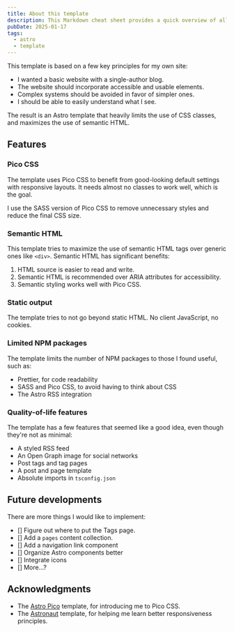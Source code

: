 ```yaml
---
title: About this template
description: This Markdown cheat sheet provides a quick overview of all the Markdown syntax elements.
pubDate: 2025-01-17
tags:
  - astro
  - template
---
```


This template is based on a few key principles for my own site:

- I wanted a basic website with a single-author blog.
- The website should incorporate accessible and usable elements.
- Complex systems should be avoided in favor of simpler ones.
- I should be able to easily understand what I see.

The result is an Astro template that heavily limits the use of CSS classes, and maximizes the use of semantic HTML.

## Features

### Pico CSS

The template uses Pico CSS to benefit from good-looking default settings with responsive layouts. It needs almost no classes to work well, which is the goal.

I use the SASS version of Pico CSS to remove unnecessary styles and reduce the final CSS size.

### Semantic HTML

This template tries to maximize the use of semantic HTML tags over generic ones like `<div>`. Semantic HTML has significant benefits:

1. HTML source is easier to read and write.
2. Semantic HTML is recommended over ARIA attributes for accessibility.
3. Semantic styling works well with Pico CSS.

### Static output

The template tries to not go beyond static HTML. No client JavaScript, no cookies.

### Limited NPM packages

The template limits the number of NPM packages to those I found useful, such as:

- Prettier, for code readability
- SASS and Pico CSS, to avoid having to think about CSS
- The Astro RSS integration

### Quality-of-life features

The template has a few features that seemed like a good idea, even though they're not as minimal:

- A styled RSS feed
- An Open Graph image for social networks
- Post tags and tag pages
- A post and page template
- Absolute imports in `tsconfig.json`

## Future developments

There are more things I would like to implement:

- [] Figure out where to put the Tags page.
- [] Add a `pages` content collection.
- [] Add a navigation link component
- [] Organize Astro components better
- [] Integrate icons
- [] More...?

## Acknowledgments

- The [Astro Pico](https://github.com/san-ghun/astro-pico) template, for introducing me to Pico CSS.
- The [Astronaut](https://github.com/stevefrenzel/astro-naut) template, for helping me learn better responsiveness principles.
